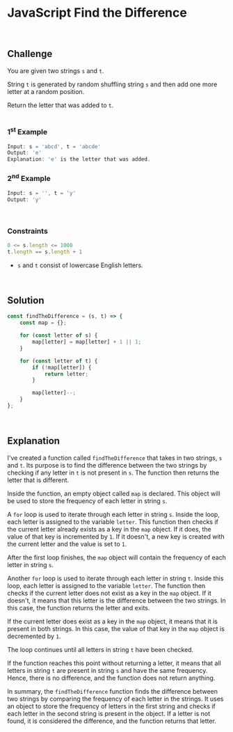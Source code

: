 # JavaScript Find the Difference
<br/>

## Challenge
You are given two strings `s` and `t`.

String `t` is generated by random shuffling string `s` and then add one more letter at a random position.

Return the letter that was added to `t`.
<br/>
<br/>

### 1<sup>st</sup> Example

```JavaScript
Input: s = 'abcd', t = 'abcde'
Output: 'e'
Explanation: 'e' is the letter that was added.
```

### 2<sup>nd</sup> Example

```JavaScript
Input: s = '', t = 'y'
Output: 'y'
```

<br/>

### Constraints

```JavaScript
0 <= s.length <= 1000
t.length == s.length + 1
```

- `s` and `t` consist of lowercase English letters.

<br/>

## Solution

```JavaScript
const findTheDifference = (s, t) => {
    const map = {};

    for (const letter of s) {
        map[letter] = map[letter] + 1 || 1;
    }

    for (const letter of t) {
        if (!map[letter]) {
            return letter;
        }

        map[letter]--;
    }
};
```

<br/>

## Explanation

I've created a function called `findTheDifference` that takes in two strings, `s` and `t`. Its purpose is to find the difference between the two strings by checking if any letter in `t` is not present in `s`. The function then returns the letter that is different.
<br/>

Inside the function, an empty object called `map` is declared. This object will be used to store the frequency of each letter in string `s`.
<br/>

A `for` loop is used to iterate through each letter in string `s`. Inside the loop, each letter is assigned to the variable `letter`. This function then checks if the current letter already exists as a key in the `map` object. If it does, the value of that key is incremented by `1`. If it doesn't, a new key is created with the current letter and the value is set to `1`.
<br/>

After the first loop finishes, the `map` object will contain the frequency of each letter in string `s`.
<br/>

Another `for` loop is used to iterate through each letter in string `t`. Inside this loop, each letter is assigned to the variable `letter`. The function then checks if the current letter does not exist as a key in the `map` object. If it doesn't, it means that this letter is the difference between the two strings. In this case, the function returns the letter and exits.
<br/>

If the current letter does exist as a key in the `map` object, it means that it is present in both strings. In this case, the value of that key in the `map` object is decremented by `1`.
<br/>

The loop continues until all letters in string `t` have been checked.
<br/>

If the function reaches this point without returning a letter, it means that all letters in string `t` are present in string `s` and have the same frequency. Hence, there is no difference, and the function does not return anything.
<br/>

In summary, the `findTheDifference` function finds the difference between two strings by comparing the frequency of each letter in the strings. It uses an object to store the frequency of letters in the first string and checks if each letter in the second string is present in the object. If a letter is not found, it is considered the difference, and the function returns that letter.
<br/>
<br/>